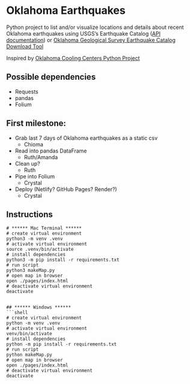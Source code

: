 # Oklahoma Earthquakes

Python project to list and/or visualize locations and details about recent Oklahoma earthquakes using USGS’s Earthquake Catalog ([API documentation](https://earthquake.usgs.gov/fdsnws/event/1/)) or [Oklahoma Geological Survey Earthquake Catalog Download Tool](https://ogsweb.ou.edu/eq_catalog/)

Inspired by [Oklahoma Cooling Centers Python Project](https://github.com/alex-code4okc/oklahoma_cooling_centers_python)

## Possible dependencies
* Requests
* pandas
* Folium

## First milestone:
* Grab last 7 days of Oklahoma earthquakes as a static csv
  * Chioma
* Read into pandas DataFrame
  * Ruth/Amanda
* Clean up?
  * Ruth
* Pipe into Folium
  * Crystal
* Deploy (Netlify? GitHub Pages? Render?)
  * Crystal

## Instructions

```shell
# ****** Mac Terminal ******
# create virtual environment 
python3 -m venv .venv
# activate virtual environment
source .venv/bin/activate
# install dependencies
python3 -m pip install -r requirements.txt
# run script
python3 makeMap.py
# open map in browser
open ./pages/index.html
# deactivate virtual environment
deactivate


## ****** Windows ******
```shell
# create virtual environment 
python -m venv .venv
# activate virtual environment
venv/bin/activate
# install dependencies
python -m pip install -r requirements.txt
# run script
python makeMap.py
# open map in browser
open ./pages/index.html
# deactivate virtual environment
deactivate
```
